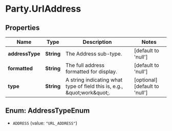# Party.UrlAddress

## Properties
Name | Type | Description | Notes
------------ | ------------- | ------------- | -------------
**addressType** | **String** | The Address sub-type. | [default to &#39;null&#39;]
**formatted** | **String** | The full address formatted for display. | [default to &#39;null&#39;]
**type** | **String** | A string indicating what type of field this is, e.g., \&quot;work\&quot;. | [optional] [default to &#39;null&#39;]


<a name="AddressTypeEnum"></a>
## Enum: AddressTypeEnum


* `ADDRESS` (value: `"URL_ADDRESS"`)




